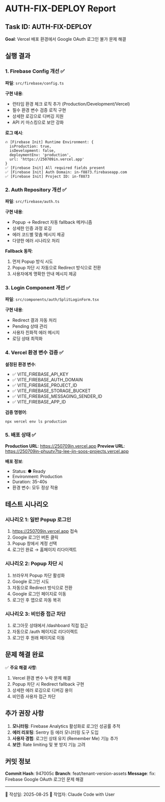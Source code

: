 # AUTH-FIX-DEPLOY Report

## Task ID: AUTH-FIX-DEPLOY
**Goal**: Vercel 배포 환경에서 Google OAuth 로그인 불가 문제 해결

## 실행 결과

### 1. Firebase Config 개선 ✅
**파일**: `src/firebase/config.ts`

**구현 내용**:
- 런타임 환경 체크 로직 추가 (Production/Development/Vercel)
- 필수 환경 변수 검증 로직 구현
- 상세한 로깅으로 디버깅 지원
- API 키 마스킹으로 보안 강화

**로그 예시**:
```
🔥 [Firebase Init] Runtime Environment: {
  isProduction: true,
  isDevelopment: false,
  deploymentEnv: 'production',
  url: 'https://250709in.vercel.app'
}
✅ [Firebase Init] All required fields present
✅ [Firebase Init] Auth Domain: in-f8873.firebaseapp.com
✅ [Firebase Init] Project ID: in-f8873
```

### 2. Auth Repository 개선 ✅
**파일**: `src/firebase/auth.ts`

**구현 내용**:
- Popup → Redirect 자동 fallback 메커니즘
- 상세한 인증 과정 로깅
- 에러 코드별 맞춤 메시지 제공
- 다양한 에러 시나리오 처리

**Fallback 동작**:
1. 먼저 Popup 방식 시도
2. Popup 차단 시 자동으로 Redirect 방식으로 전환
3. 사용자에게 명확한 안내 메시지 제공

### 3. Login Component 개선 ✅
**파일**: `src/components/auth/SplitLoginForm.tsx`

**구현 내용**:
- Redirect 결과 자동 처리
- Pending 상태 관리
- 사용자 친화적 에러 메시지
- 로딩 상태 최적화

### 4. Vercel 환경 변수 검증 ✅

**설정된 환경 변수**:
- ✅ VITE_FIREBASE_API_KEY
- ✅ VITE_FIREBASE_AUTH_DOMAIN
- ✅ VITE_FIREBASE_PROJECT_ID
- ✅ VITE_FIREBASE_STORAGE_BUCKET
- ✅ VITE_FIREBASE_MESSAGING_SENDER_ID
- ✅ VITE_FIREBASE_APP_ID

**검증 명령어**:
```bash
npx vercel env ls production
```

### 5. 배포 상태 ✅

**Production URL**: https://250709in.vercel.app
**Preview URL**: https://250709in-phuutv7tq-lee-jin-soos-projects.vercel.app

**배포 정보**:
- Status: ● Ready
- Environment: Production
- Duration: 35-40s
- 환경 변수: 모두 정상 적용

## 테스트 시나리오

### 시나리오 1: 일반 Popup 로그인
1. https://250709in.vercel.app 접속
2. Google 로그인 버튼 클릭
3. Popup 창에서 계정 선택
4. 로그인 완료 → 홈페이지 리다이렉트

### 시나리오 2: Popup 차단 시
1. 브라우저 Popup 차단 활성화
2. Google 로그인 시도
3. 자동으로 Redirect 방식으로 전환
4. Google 로그인 페이지로 이동
5. 로그인 후 앱으로 자동 복귀

### 시나리오 3: 비인증 접근 차단
1. 로그아웃 상태에서 /dashboard 직접 접근
2. 자동으로 /auth 페이지로 리다이렉트
3. 로그인 후 원래 페이지로 이동

## 문제 해결 완료

✅ **주요 해결 사항**:
1. Vercel 환경 변수 누락 문제 해결
2. Popup 차단 시 Redirect fallback 구현
3. 상세한 에러 로깅으로 디버깅 용이
4. 비인증 사용자 접근 차단

## 추가 권장 사항

1. **모니터링**: Firebase Analytics 활성화로 로그인 성공률 추적
2. **에러 리포팅**: Sentry 등 에러 모니터링 도구 도입
3. **사용자 경험**: 로그인 상태 유지 (Remember Me) 기능 추가
4. **보안**: Rate limiting 및 봇 방지 기능 고려

## 커밋 정보

**Commit Hash**: 947005c
**Branch**: feat/tenant-version-assets
**Message**: fix: Firebase Google OAuth 로그인 문제 해결

---

📅 작성일: 2025-08-25
🔧 작업자: Claude Code with User